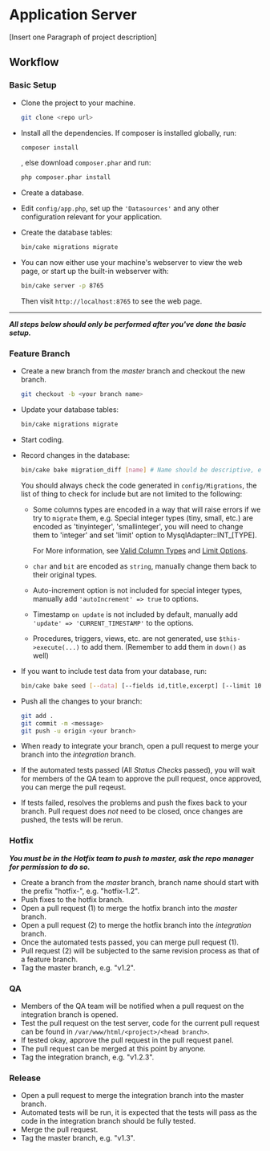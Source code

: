 # Application Server

[Insert one Paragraph of project description]

## Workflow

### Basic Setup
* Clone the project to your machine.

  ```bash
  git clone <repo url>
  ```
* Install all the dependencies. If composer is installed globally, run:
  ```bash
  composer install
  ```
  , else download `composer.phar` and run:
  ```bash
  php composer.phar install
  ```
* Create a database.
* Edit `config/app.php`, set up the `'Datasources'` and any other configuration relevant for your application.
* Create the database tables:
  ```bash
  bin/cake migrations migrate
  ```
* You can now either use your machine's webserver to view the web page, or start
  up the built-in webserver with:
  ```bash
  bin/cake server -p 8765
  ```
  Then visit `http://localhost:8765` to see the web page.

***
***All steps below should only be performed after you've done the basic setup.***

### Feature Branch

* Create a new branch from the *master* branch and checkout the new branch.

  ```bash
  git checkout -b <your branch name>
  ```
* Update your database tables:
  ```bash
  bin/cake migrations migrate
  ```
* Start coding.
* Record changes in the database:
  ```bash
  bin/cake bake migration_diff [name] # Name should be descriptive, e.g AddPriceToProducts
  ```
  You should always check the code generated in `config/Migrations`,
  the list of thing to check for include but are not limited to the following:
  
  * Some columns types are encoded in a way that will raise errors if we try to `migrate` them, 
    e.g. Special integer types (tiny, small, etc.) are encoded as 'tinyinteger', 'smallinteger', 
    you will need to change them to 'integer' and set 'limit' option to MysqlAdapter::INT_[TYPE].
    
    For More information, see [Valid Column Types](https://book.cakephp.org/3.0/en/phinx/migrations.html#id2) 
    and [Limit Options](https://book.cakephp.org/3.0/en/phinx/migrations.html#limit-option-and-mysql).
  * `char` and `bit` are encoded as `string`, manually change them back to their original types.
  * Auto-increment option is not included for special integer types, manually add `'autoIncrement' => true`
    to options.
  * Timestamp `on update` is not included by default, manually add `'update' => 'CURRENT_TIMESTAMP'`
    to the options.
  * Procedures, triggers, views, etc. are not generated, use `$this->execute(...)` to add them. 
    (Remember to add them in `down()` as well)
  
  
* If you want to include test data from your database, run:
  ```bash
  bin/cake bake seed [--data] [--fields id,title,excerpt] [--limit 10] [TableName]
  ```
* Push all the changes to your branch:
  ```bash
  git add .
  git commit -m <message>
  git push -u origin <your branch>
  ```
* When ready to integrate your branch, open a pull request to merge your branch into the *integration* branch.
* If the automated tests passed (All *Status Checks* passed), 
you will wait for members of the QA team to approve the pull request, once approved, you can merge the pull reqeust.
* If tests failed, resolves the problems and push the fixes back to your branch. 
Pull request does *not* need to be closed, once changes are pushed, the tests will be rerun.

### Hotfix
***You must be in the Hotfix team to push to master, ask the repo manager for permission to do so.***
* Create a branch from the *master* branch, branch name should start with the prefix "hotfix-", e.g. "hotfix-1.2".
* Push fixes to the hotfix branch.
* Open a pull request (1) to merge the hotfix branch into the *master* branch.
* Open a pull request (2) to merge the hotfix branch into the *integration* branch.
* Once the automated tests passed, you can merge pull request (1).
* Pull request (2) will be subjected to the same revision process as that of a feature branch.
* Tag the master branch, e.g. "v1.2".

### QA
* Members of the QA team will be notified when a pull request on the integration branch is opened.
* Test the pull request on the test server, code for the current pull request can be found in 
`/var/www/html/<project>/<head branch>`.
* If tested okay, approve the pull request in the pull request panel.
* The pull request can be merged at this point by anyone.
* Tag the integration branch, e.g. "v1.2.3".

### Release
* Open a pull request to merge the integration branch into the master branch.
* Automated tests will be run, it is expected that the tests will pass 
as the code in the integration branch should be fully tested.
* Merge the pull request.
* Tag the master branch, e.g. "v1.3".